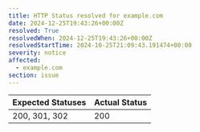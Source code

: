 ```yaml
---
title: HTTP Status resolved for example.com
date: 2024-12-25T19:43:26+00:00Z
resolved: True
resolvedWhen: 2024-12-25T19:43:26+00:00Z
resolvedStartTime: 2024-10-25T21:09:43.191474+00:00
severity: notice
affected:
  - example.com
section: issue
---
```


| Expected Statuses | Actual Status  |
|-------------------|----------------|
| 200, 301, 302 | 200 |
